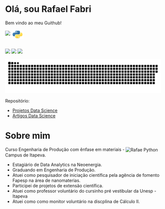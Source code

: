 # Olá, sou Rafael Fabri
 Bem vindo ao meu Guithub!
 
<img height="180em" src="https://github-readme-stats.vercel.app/api?username=rafaelfabri&show_icons=true&theme=dracula&include_all_commits=true&count_private=true"/>
<img align="center" alt="Rafae Python" height="30" width="40" src="https://raw.githubusercontent.com/devicons/devicon/master/icons/python/python-original.svg"> 

          

<div style="display: inline_block"><br>
  
 <a href="https://www.linkedin.com/in/rafael-fabri-chimidt/" target="_blank"><img src="https://img.shields.io/badge/-LinkedIn-%230077B5?style=for-the-badge&logo=linkedin&logoColor=white" target="_blank"></a> 
<a href="https://rafael-fabri-chimidt.medium.com/" target="_blank"><img src="https://img.shields.io/badge/Medium-12100E?style=for-the-badge&logo=medium&logoColor=white" target="_blank"></a> 
 <a href="https://www.instagram.com/rafafabric/?hl=pt-br" target="_blank"><img src="https://img.shields.io/badge/-Instagram-%23E4405F?style=for-the-badge&logo=instagram&logoColor=white" target="_blank"></a>
</div>
  
![Snake animation](https://github.com/rafaelfabri/rafaelfabri/blob/output/github-contribution-grid-snake.svg)

Repositório:
 - [Projetos Data Science](https://github.com/alura-cursos/fundamentos-android-parte-2)
 - [Artigos Data Science](https://github.com/rafaelfabri/Artigos-Data-Science)

# Sobre mim
Curso Engenharia de Produção com ênfase em materiais - <img align="center" alt="Rafae Python" height="50" width="60" src="https://upload.wikimedia.org/wikipedia/commons/0/0a/Logo_Unesp.svg"> Campus de Itapeva.

* Estagiário de Data Analytics na Neoenergia.
* Graduando em Engenharia de Produção.
* Atuei como pesquisador de iniciação científica pela agência de fomento Fapesp na área de nanomaterias. 
* Participei de projetos de extensão científica.
* Atuei como professor voluntário do cursinho pré vestibular da Unesp - Itapeva
* Atuei como como monitor voluntário na discplina de Cálculo II.

